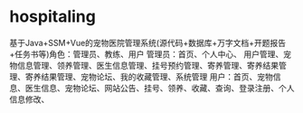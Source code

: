 # hospitaling
基于Java+SSM+Vue的宠物医院管理系统(源代码+数据库+万字文档+开题报告+任务书等)角色：管理员、教练、用户  管理员：首页、个人中心、 用户管理、宠物信息管理、领养管理、医生信息管理、挂号预约管理、寄养管理、寄养结果管理、寄养结果管理、宠物论坛、我的收藏管理、系统管理  用户：首页、宠物信息、医生信息、宠物论坛、网站公告、挂号、领养、收藏、查询、登录注册、个人信息修改、
